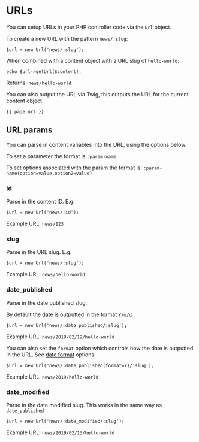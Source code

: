 # URLs

You can setup URLs in your PHP controller code via the `Url` object.

To create a new URL with the pattern `news/:slug`:

```
$url = new Url('news/:slug');
```

When combined with a content object with a URL slug of `hello-world`:

```
echo $url->getUrl($content);
```

Returns: `news/hello-world`

You can also output the URL via Twig, this outputs the URL for the current content object.

```
{{ page.url }}
```

## URL params

You can parse in content variables into the URL, using the options below. 

To set a parameter the format is `:param-name`

To set options associated with the param the format is: `:param-name(option=value,option2=value)` 

### id

Parse in the content ID. E.g.

```
$url = new Url('news/:id');
```

Example URL: `news/123`

### slug

Parse in the URL slug. E.g.

```
$url = new Url('news/:slug');
```

Example URL: `news/hello-world`

### date_published

Parse in the date published slug. 

By default the date is outputted in the format `Y/m/d`

```
$url = new Url('news/:date_published/:slug');
```

Example URL: `news/2019/02/12/hello-world`

You can also set the `format` option which controls how the date is outputted in the URL. See [date format](https://www.php.net/datetime.format) options.

```
$url = new Url('news/:date_published(format=Y)/:slug');
```

Example URL: `news/2019/hello-world`

### date_modified

Parse in the date modified slug. This works in the same way as `date_published`

```
$url = new Url('news/:date_modified/:slug');
```

Example URL: `news/2019/02/13/hello-world`
